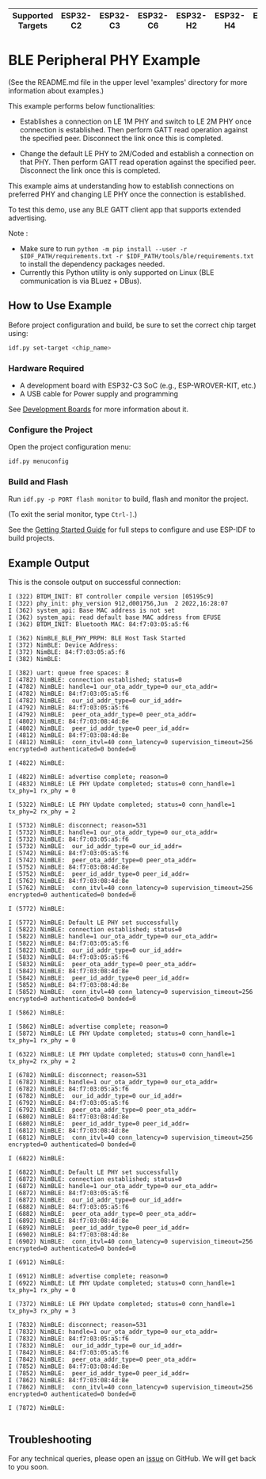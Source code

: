 | Supported Targets | ESP32-C2 | ESP32-C3 | ESP32-C6 | ESP32-H2 | ESP32-H4 | ESP32-S3 |
| ----------------- | -------- | -------- | -------- | -------- | -------- | -------- |

# BLE Peripheral PHY Example

(See the README.md file in the upper level 'examples' directory for more information about examples.)

This example performs below functionalities:

* Establishes a connection on LE 1M PHY and switch to LE 2M PHY once connection is established. Then perform GATT read operation against the specified peer. Disconnect the link once this is completed.

* Change the default LE PHY to 2M/Coded and establish a connection on that PHY. Then perform GATT read operation against the specified peer. Disconnect the link once this is completed.

This example aims at understanding how to establish connections on preferred PHY and changing LE PHY once the connection is established.

To test this demo, use any BLE GATT client app that supports extended advertising.

Note :

* Make sure to run `python -m pip install --user -r $IDF_PATH/requirements.txt -r $IDF_PATH/tools/ble/requirements.txt` to install the dependency packages needed.
* Currently this Python utility is only supported on Linux (BLE communication is via BLuez + DBus).

## How to Use Example

Before project configuration and build, be sure to set the correct chip target using:

```bash
idf.py set-target <chip_name>
```

### Hardware Required

* A development board with ESP32-C3 SoC (e.g., ESP-WROVER-KIT, etc.)
* A USB cable for Power supply and programming

See [Development Boards](https://www.espressif.com/en/products/devkits) for more information about it.

### Configure the Project

Open the project configuration menu:

```bash
idf.py menuconfig
```

### Build and Flash

Run `idf.py -p PORT flash monitor` to build, flash and monitor the project.

(To exit the serial monitor, type ``Ctrl-]``.)

See the [Getting Started Guide](https://idf.espressif.com/) for full steps to configure and use ESP-IDF to build projects.

## Example Output

This is the console output on successful connection:

```
I (322) BTDM_INIT: BT controller compile version [05195c9]
I (322) phy_init: phy_version 912,d001756,Jun  2 2022,16:28:07
I (362) system_api: Base MAC address is not set
I (362) system_api: read default base MAC address from EFUSE
I (362) BTDM_INIT: Bluetooth MAC: 84:f7:03:05:a5:f6

I (362) NimBLE_BLE_PHY_PRPH: BLE Host Task Started
I (372) NimBLE: Device Address:
I (372) NimBLE: 84:f7:03:05:a5:f6
I (382) NimBLE:

I (382) uart: queue free spaces: 8
I (4782) NimBLE: connection established; status=0
I (4782) NimBLE: handle=1 our_ota_addr_type=0 our_ota_addr=
I (4782) NimBLE: 84:f7:03:05:a5:f6
I (4782) NimBLE:  our_id_addr_type=0 our_id_addr=
I (4792) NimBLE: 84:f7:03:05:a5:f6
I (4792) NimBLE:  peer_ota_addr_type=0 peer_ota_addr=
I (4802) NimBLE: 84:f7:03:08:4d:8e
I (4802) NimBLE:  peer_id_addr_type=0 peer_id_addr=
I (4812) NimBLE: 84:f7:03:08:4d:8e
I (4812) NimBLE:  conn_itvl=40 conn_latency=0 supervision_timeout=256 encrypted=0 authenticated=0 bonded=0

I (4822) NimBLE:

I (4822) NimBLE: advertise complete; reason=0
I (4832) NimBLE: LE PHY Update completed; status=0 conn_handle=1 tx_phy=1 rx_phy = 0

I (5322) NimBLE: LE PHY Update completed; status=0 conn_handle=1 tx_phy=2 rx_phy = 2

I (5732) NimBLE: disconnect; reason=531
I (5732) NimBLE: handle=1 our_ota_addr_type=0 our_ota_addr=
I (5732) NimBLE: 84:f7:03:05:a5:f6
I (5732) NimBLE:  our_id_addr_type=0 our_id_addr=
I (5742) NimBLE: 84:f7:03:05:a5:f6
I (5742) NimBLE:  peer_ota_addr_type=0 peer_ota_addr=
I (5752) NimBLE: 84:f7:03:08:4d:8e
I (5752) NimBLE:  peer_id_addr_type=0 peer_id_addr=
I (5762) NimBLE: 84:f7:03:08:4d:8e
I (5762) NimBLE:  conn_itvl=40 conn_latency=0 supervision_timeout=256 encrypted=0 authenticated=0 bonded=0

I (5772) NimBLE:

I (5772) NimBLE: Default LE PHY set successfully
I (5822) NimBLE: connection established; status=0
I (5822) NimBLE: handle=1 our_ota_addr_type=0 our_ota_addr=
I (5822) NimBLE: 84:f7:03:05:a5:f6
I (5822) NimBLE:  our_id_addr_type=0 our_id_addr=
I (5832) NimBLE: 84:f7:03:05:a5:f6
I (5832) NimBLE:  peer_ota_addr_type=0 peer_ota_addr=
I (5842) NimBLE: 84:f7:03:08:4d:8e
I (5842) NimBLE:  peer_id_addr_type=0 peer_id_addr=
I (5852) NimBLE: 84:f7:03:08:4d:8e
I (5852) NimBLE:  conn_itvl=40 conn_latency=0 supervision_timeout=256 encrypted=0 authenticated=0 bonded=0

I (5862) NimBLE:

I (5862) NimBLE: advertise complete; reason=0
I (5872) NimBLE: LE PHY Update completed; status=0 conn_handle=1 tx_phy=1 rx_phy = 0

I (6322) NimBLE: LE PHY Update completed; status=0 conn_handle=1 tx_phy=2 rx_phy = 2

I (6782) NimBLE: disconnect; reason=531
I (6782) NimBLE: handle=1 our_ota_addr_type=0 our_ota_addr=
I (6782) NimBLE: 84:f7:03:05:a5:f6
I (6782) NimBLE:  our_id_addr_type=0 our_id_addr=
I (6792) NimBLE: 84:f7:03:05:a5:f6
I (6792) NimBLE:  peer_ota_addr_type=0 peer_ota_addr=
I (6802) NimBLE: 84:f7:03:08:4d:8e
I (6802) NimBLE:  peer_id_addr_type=0 peer_id_addr=
I (6812) NimBLE: 84:f7:03:08:4d:8e
I (6812) NimBLE:  conn_itvl=40 conn_latency=0 supervision_timeout=256 encrypted=0 authenticated=0 bonded=0

I (6822) NimBLE:

I (6822) NimBLE: Default LE PHY set successfully
I (6872) NimBLE: connection established; status=0
I (6872) NimBLE: handle=1 our_ota_addr_type=0 our_ota_addr=
I (6872) NimBLE: 84:f7:03:05:a5:f6
I (6872) NimBLE:  our_id_addr_type=0 our_id_addr=
I (6882) NimBLE: 84:f7:03:05:a5:f6
I (6882) NimBLE:  peer_ota_addr_type=0 peer_ota_addr=
I (6892) NimBLE: 84:f7:03:08:4d:8e
I (6892) NimBLE:  peer_id_addr_type=0 peer_id_addr=
I (6902) NimBLE: 84:f7:03:08:4d:8e
I (6902) NimBLE:  conn_itvl=40 conn_latency=0 supervision_timeout=256 encrypted=0 authenticated=0 bonded=0

I (6912) NimBLE:

I (6912) NimBLE: advertise complete; reason=0
I (6922) NimBLE: LE PHY Update completed; status=0 conn_handle=1 tx_phy=1 rx_phy = 0

I (7372) NimBLE: LE PHY Update completed; status=0 conn_handle=1 tx_phy=3 rx_phy = 3

I (7832) NimBLE: disconnect; reason=531
I (7832) NimBLE: handle=1 our_ota_addr_type=0 our_ota_addr=
I (7832) NimBLE: 84:f7:03:05:a5:f6
I (7832) NimBLE:  our_id_addr_type=0 our_id_addr=
I (7842) NimBLE: 84:f7:03:05:a5:f6
I (7842) NimBLE:  peer_ota_addr_type=0 peer_ota_addr=
I (7852) NimBLE: 84:f7:03:08:4d:8e
I (7852) NimBLE:  peer_id_addr_type=0 peer_id_addr=
I (7862) NimBLE: 84:f7:03:08:4d:8e
I (7862) NimBLE:  conn_itvl=40 conn_latency=0 supervision_timeout=256 encrypted=0 authenticated=0 bonded=0

I (7872) NimBLE:


```

## Troubleshooting

For any technical queries, please open an [issue](https://github.com/espressif/esp-idf/issues) on GitHub. We will get back to you soon.
